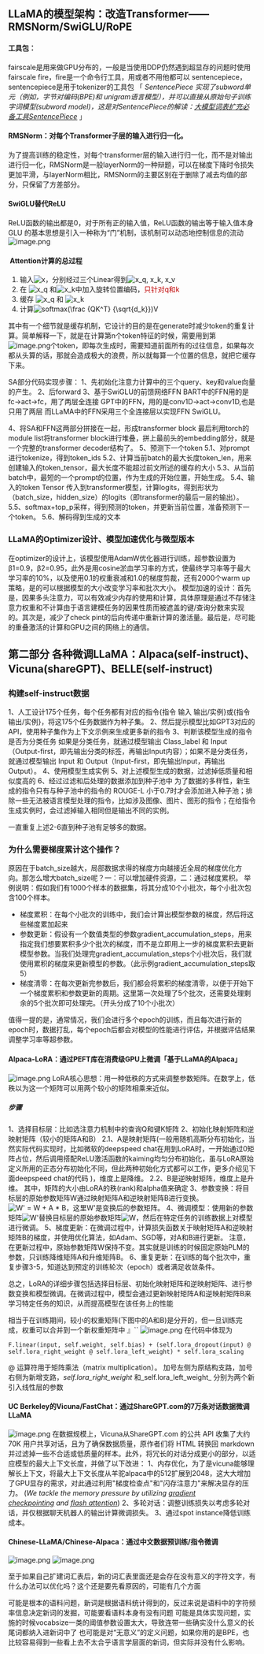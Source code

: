 ## LLaMA的模型架构：改造Transformer——RMSNorm/SwiGLU/RoPE
#### 工具包：
fairscale是用来做GPU分布的，一般是当使用DDP仍然遇到超显存的问题时使用fairscale
fire，fire是一个命令行工具，用或者不用他都可以
sentencepiece，sentencepiece是用于tokenizer的工具包
「 _SentencePiece 实现了subword单元（例如，字节对编码(BPE)和 unigram语言模型），并可以直接从原始句子训练字词模型(subword model)，这是对SentencePiece的解读：[大模型词表扩充必备工具SentencePiece](https://zhuanlan.zhihu.com/p/630696264 "大模型词表扩充必备工具SentencePiece")_ 」


#### RMSNorm：对每个Transformer子层的输入进行归一化。
为了提高训练的稳定性，对每个transformer层的输入进行归一化，而不是对输出进行归一化，RMSNorm是一般layerNorm的一种辩题，可以在梯度下降时令损失更加平滑，与layerNorm相比，RMSNorm的主要区别在于删除了减去均值的部分，只保留了方差部分。

#### SwiGLU替代ReLU
ReLU函数的输出都是0，对于所有正的输入值，ReLU函数的输出等于输入值本身
GLU 的基本思想是引入一种称为“门”机制，该机制可以动态地控制信息的流动
![image.png](https://gitee.com/hxc8/images10/raw/master/img/202408061024125.png)
####  Attention计算的总过程
1. 输入![x](https://latex.csdn.net/eq?x)，分别经过三个Linear得到![x_q, x_k, x_v](https://latex.csdn.net/eq?x_q%2C%20x_k%2C%20x_v)
2. 在 ![x_q](https://latex.csdn.net/eq?x_q) 和![x_k](https://latex.csdn.net/eq?x_k)中加入旋转位置编码，<font color="#c00000">只针对q和k</font>
3. 缓存 ![x_q](https://latex.csdn.net/eq?x_q) 和 ![x_k](https://latex.csdn.net/eq?x_k) 
4. 计算![softmax(\frac {QK^T} {\sqrt{d_k}})V](https://latex.csdn.net/eq?softmax%28%5Cfrac%20%7BQK%5ET%7D%20%7B%5Csqrt%7Bd_k%7D%7D%29V)

其中有一个细节就是缓存机制，它设计的目的是在generate时减少token的重复计算。简单解释一下，就是在计算第n个token特征的时候，需要用到第![image.png](https://gitee.com/hxc8/images10/raw/master/img/202408061036608.png)个token，即每次生成时，需要知道前面所有的过往信息，如果每次都从头算的话，那就会造成极大的浪费，所以就每算一个位置的信息，就把它缓存下来。

SA部分代码实现步骤：
1、先初始化注意力计算中的三个query、key和value向量的产生。
2、后forward
3、基于SwiGLU的前馈网络FFN
    BART中的FFN用的是fc->act->fc，用了两层全连接
    GPT中的FFN，用的是conv1D->act->conv1D,也是只用了两层
    而LLaMA中的FFN采用三个全连接层以实现FFN SwiGLU。

4、将SA和FFN这两部分拼接在一起，形成transformer block
    最后利用torch的module list将transformer block进行堆叠，拼上最前头的embedding部分，就是一个完整的transformer decoder结构了。
5、预测下一个token
    5.1、对prompt进行tokenize，得到token_ids
    5.2、计算当前batch的最大长度token_len，用来创建输入的token_tensor，最大长度不能超过前文所述的缓存的大小
    5.3、从当前batch中，最短的一个prompt的位置，作为生成的开始位置，开始生成。
    5.4、输入的token Tensor 传入到transformer模型，计算logits，得到形状为（batch_size，hidden_size）的logits（即transformer的最后一层的输出）。
    5.5、softmax+top_p采样，得到预测的token，并更新当前位置，准备预测下一个token。
    5.6、解码得到生成的文本

### LLaMA的Optimizer设计、模型加速优化与微型版本
在optimizer的设计上，该模型使用AdamW优化器进行训练，超参数设置为β1=0.9，β2=0.95，此外是用cosine淤血学习率的方式，使最终学习率等于最大学习率的10%，以及使用0.1的权重衰减和1.0的梯度剪裁，还有2000个warm up策略，是的可以根据模型的大小改变学习率和批次大小。
模型加速的设计：首先是，因果多头注意力，可以有效减少内存的使用和计算，具体原理是通过不存储注意力权重和不计算由于语言建模任务的因果性质而被遮盖的键/查询分数来实现的。其次是，减少了check pint的后向传递中重新计算的激活量。最后是，尽可能的重叠激活的计算和GPU之间的网络上的通信。

## 第二部分 各种微调LLaMA：Alpaca(self-instruct)、Vicuna(shareGPT)、BELLE(self-instruct)
### 构建self-instruct数据
1、人工设计175个任务，每个任务都有对应的指令{指令 输入 输出/实例}或{指令 输出/实例}，将这175个任务数据作为种子集。
2、然后提示模型比如GPT3对应的API，使用种子集作为上下文示例来生成更多新的指令
3、判断该模型生成的指令是否为分类任务
 如果是分类任务，就通过模型输出 Class_label 和 Input（Output-first，即先输出分类的标签，再输出Input内容）；如果不是分类任务，就通过模型输出 Input 和 Output（Input-first，即先输出Input，再输出Output）。
4、使用模型生成实例
5、对上述模型生成的数据，过滤掉低质量和相似度高的
6、经过过滤和后处理的数据添加到种子池中
 为了数据的多样性，新生成的指令只有与种子池中的指令的 ROUGE-L 小于0.7时才会添加进入种子池；排除一些无法被语言模型处理的指令，比如涉及图像、图片、图形的指令；在给指令生成实例时，会过滤掉输入相同但是输出不同的实例。

一直重复上述2-6直到种子池有足够多的数据。


### 为什么需要梯度累计这个操作？
原因在于batch_size越大，局部数据求得的梯度方向越接近全局的梯度优化方向。那怎么增大batch_size呢？一：可以增加硬件资源，二：通过梯度累积。
举例说明：假如我们有1000个样本的数据集，将其分成10个小批次，每个小批次包含100个样本。
- 梯度累积：在每个小批次的训练中，我们会计算出模型参数的梯度，然后将这些梯度累加起来
- 参数更新：假设有一个数值类型的参数gradient_accumulation_steps，用来指定我们想要累积多少个批次的梯度，而不是立即用上一步的梯度累积去更新模型参数。当我们处理完gradient_accumulation_steps个小批次后，我们就使用累积的梯度来更新模型的参数。（此示例gradient_accumulation_steps取5）
- 梯度清零：在每次更新完参数后，我们都会将累积的梯度清零，以便于开始下一个梯度累积和参数更新的周期。这里第一次处理了5个批次，还需要处理剩余的5个批次即可处理完。（开头分成了10个小批次）

值得一提的是，通常情况，我们会进行多个epoch的训练，而且每次进行新的epoch时，数据打乱，每个epoch后都会对模型的性能进行评估，并根据评估结果调整学习率等超参数。

#### Alpaca-LoRA：通过PEFT库在消费级GPU上微调「基于LLaMA的Alpaca」
![image.png](https://gitee.com/hxc8/images10/raw/master/img/202408061329707.png)
LoRA核心思想：用一种低秩的方式来调整参数矩阵。在数学上，低秩以为这一个矩阵可以用两个较小的矩阵相乘来近似。
##### 步骤
1、选择目标层：比如选注意力机制中的查询Q和键K矩阵
2、初始化映射矩阵和逆映射矩阵（较小的矩阵A和B）
    2.1、A是映射矩阵(一般用随机高斯分布初始化，当然实际代码实现时，比如微软的deepspeed chat在用到LoRA时，一开始通过0矩阵占位，然后调用搭配ReLU激活函数的kaiming均匀分布初始化，虽与LoRA原始定义所用的正态分布初始化不同，但此两种初始化方式都可以工作，更多介绍见下面deepspeed chat的代码 )，维度上是降维。
    2.2、B是逆映射矩阵，维度上是升维。
    其中，矩阵的大小由LoRA的秩(rank)和alpha值来确定
3、参数变换：将目标层的原始参数矩阵W通过映射矩阵A和逆映射矩阵B进行变换。![W' = W + A * B](https://latex.csdn.net/eq?W%27%20%3D%20W%20&plus;%20A%20*%20B)，这里W'是变换后的参数矩阵。
4、微调模型：使用新的参数矩阵![W'](https://latex.csdn.net/eq?W%27)替换目标层的原始参数矩阵![W](https://latex.csdn.net/eq?W)，然后在特定任务的训练数据上对模型进行微调。
5、梯度更新：在微调过程中，计算损失函数关于映射矩阵A和逆映射矩阵B的梯度，并使用优化算法，如Adam、SGD等，对A和B进行更新。
注意，在更新过程中，原始参数矩阵W保持不变。其实就是训练的时候固定原始PLM的参数，只训练降维矩阵A和升维矩阵B。
6、重复更新：在训练的每个批次中，重复步骤3-5，知道达到预定的训练轮次（epoch）或者满足收敛条件。

总之，LoRA的详细步骤包括选择目标层、初始化映射矩阵和逆映射矩阵、进行参数变换和模型微调。在微调过程中，模型会通过更新映射矩阵A和逆映射矩阵B来学习特定任务的知识，从而提高模型在该任务上的性能

相当于在训练期间，较小的权重矩阵(下图中的A和B)是分开的，但一旦训练完成，权重可以合并到一个新权重矩阵中 』``
![image.png](https://gitee.com/hxc8/images10/raw/master/img/202408061349101.png)
在代码中体现为

```
F.linear(input, self.weight, self.bias) + (self.lora_dropout(input) @ self.lora_right_weight @ self.lora_left_weight) * self.lora_scaling
```
@ 运算符用于矩阵乘法（matrix multiplication）。
加号左侧为原结构支路，加号右侧为新增支路，_self.lora_right_weight_ 和_self.lora_left_weight_ 分别为两个新引入线性层的参数


#### UC Berkeley的Vicuna/FastChat：通过ShareGPT.com的7万条对话数据微调LLaMA
![image.png](https://gitee.com/hxc8/images10/raw/master/img/202408061716380.png)
在数据规模上，Vicuna从ShareGPT.com 的公共 API 收集了大约 70K 用户共享对话，且为了确保数据质量，原作者们将 HTML 转换回 markdown 并过滤掉一些不合适或低质量的样本。此外，将冗长的对话分成更小的部分，以适应模型的最大上下文长度，并做了以下改进：
1、内存优化，为了是vicuna能够理解长上下文，将最大上下文长度从羊驼alpaca中的512扩展到2048，这大大增加了GPU显存的需求，对此通过利用"梯度检查点"和"闪存注意力"来解决显存的压力。 (_We tackle the memory pressure by utilizing [gradient checkpointing](https://arxiv.org/pdf/1604.06174 "gradient checkpointing") and [flash attention](https://arxiv.org/pdf/2205.14135 "flash attention")_)
2、多轮对话：调整训练损失以考虑多轮对话，并仅根据聊天机器人的输出计算微调损失。
3、通过spot instance降低训练成本。

####  Chinese-LLaMA/Chinese-Alpaca：通过中文数据预训练/指令微调

![image.png](https://gitee.com/hxc8/images9/raw/master/img/202408062056054.png)
![image.png](https://gitee.com/hxc8/images9/raw/master/img/202408062107440.png)

至于如果自己扩建词汇表后，新的词汇表里面还是会存在没有意义的字符文字，有什么办法可以优化吗？这个还是要先看原因的，可能有几个方面

可能是根本的语料问题，新词是根据语料统计得到的，反过来说是语料中的字符频率信息决定新词的发掘，可能要看语料本身有没有问题
可能是具体实现问题，实施的时候vocabsize一类的阈值参数设置太大，导致连带一些确实没什么意义的长尾词都纳入进新词中了
也可能是对“无意义”的定义问题，如果你用的是BPE，也比较容易得到一些看上去不太合乎语言学层面的新词，但实际并没有什么影响。

